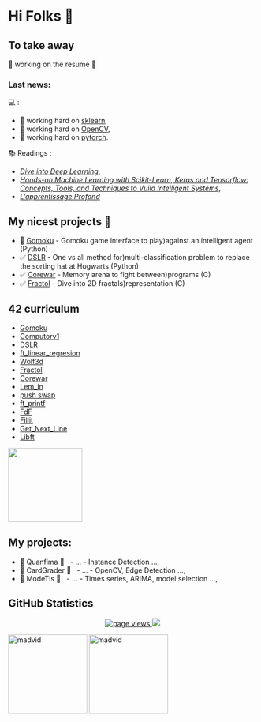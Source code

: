 # Hi Folks 👋

<!--
**madvid/madvid** is a ✨ _special_ ✨ repository because its `README.md` (this file) appears on your GitHub profile.

Here are some ideas to get you started:

- 🔭 I’m currently working on ...
- 🌱 I’m currently learning ...
- 👯 I’m looking to collaborate on ...
- 🤔 I’m looking for help with ...
- 💬 Ask me about ...
- 📫 How to reach me: ...
- 😄 Pronouns: ...
- ⚡ Fun fact: ...
-->
## To take away
🚧 working on the resume 🚧

### Last news:
💻 :
- 🌱 working hard on [sklearn](https://scikit-learn.org/stable/),
- 🌱 working hard on [OpenCV](https://opencv.org/),
- 🌱 working hard on [pytorch](https://pytorch.org/).

📚 Readings :
- [*Dive into Deep Learning*](https://d2l.ai/),
- [*Hands-on Machine Learning with Scikit-Learn, Keras and Tensorflow: Concepts, Tools, and Techniques to Vuild Intelligent Systems*](https://www.dunod.com/sciences-techniques/machine-learning-avec-scikit-learn-mise-en-oeuvre-et-cas-concrets-0),
- [*L'apprentissage Profond*](https://www.apprentissageprofond.org/])

## My nicest projects 🥳
- 🚧 [Gomoku](https://github.com/madvid/42_Gomoku) - Gomoku game interface to play)against an intelligent agent (Python)
- ✅ [DSLR](https://github.com/madvid/42_DSLR) - One vs all method for)multi-classification problem to replace the sorting hat at Hogwarts (Python)
- ✅ [Corewar](https://github.com/madvid/42_Corewar) - Memory arena to fight between)programs (C)
- ✅ [Fractol](https://github.com/madvid/42_fractol) - Dive into 2D fractals)representation (C)

## 42 curriculum
- [Gomoku](https://github.com/madvid/42_Gomoku)
- [Computorv1](https://github.com/madvid/42_computorv1)
- [DSLR](https://github.com/madvid/42_DSLR)
- [ft_linear_regresion](https://github.com/madvid/42_ft_linear_regression)
- [Wolf3d](https://github.com/madvid/42_wolf3d)
- [Fractol](https://github.com/madvid/42_fractol)
- [Corewar](https://github.com/madvid/42_Corewar)
- [Lem_in](https://github.com/madvid/42_Lem_in)
- [push swap](https://github.com/madvid/42_push_swap)
- [ft_printf](https://github.com/madvid/42_ft_printf)
- [FdF](https://github.com/madvid/42_FdF)
- [Fillit](https://github.com/madvid/42_Fillit)
- [Get_Next_Line](https://github.com/madvid/42_get_next_line)
- [Libft](https://github.com/madvid/42_libft)

<p><align="center">
	<img height="150" src="https://badge42.herokuapp.com/api/stats/mdavid?privacyName=true&privacyEmail=true)](https://github.com/madvid/badge42" />
</p>

## My projects:
- 🚧 Quanfima 🚧 &nbsp;&nbsp;- ... - Instance Detection ...,
- 🚧 CardGrader 🚧 &nbsp;&nbsp;- ... - OpenCV, Edge Detection ...,
- 🚧 ModeTis 🚧 &nbsp;&nbsp;- ... - Times series, ARIMA, model selection ...,

## GitHub Statistics

<p align="center">
   <a href="https://github.com/madvid/madvid">
      <img src="https://komarev.com/ghpvc/?username=madvid&color=blue&style=plastic" alt="page views" />
   </a>
   <a href="https://github.com/madvid?tab=followers">
      <img src="https://img.shields.io/github/followers/madvid?color=green&logo=github&style=plastic" />
   </a>
</p>

<p><align="center">
   <img height="160" src="https://github-readme-stats.vercel.app/api?username=madvid&show_icons=true&count_private=true&theme=dark" alt="madvid" />
   <img height="160" src="https://github-readme-stats-olive-nine.vercel.app/api/top-langs/?username=madvid&layout=compact&theme=dark" alt="madvid" />
</p>
